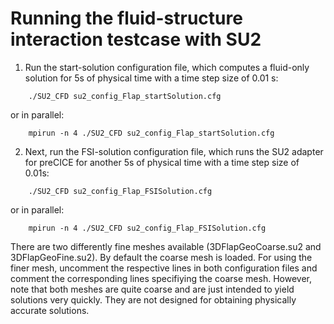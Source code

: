 # Running the fluid-structure interaction testcase with SU2

1. Run the start-solution configuration file, which computes a fluid-only solution for 5s of physical time with a time step size of 0.01 s:
```
    ./SU2_CFD su2_config_Flap_startSolution.cfg
```
or in parallel:
```
    mpirun -n 4 ./SU2_CFD su2_config_Flap_startSolution.cfg
```
2. Next, run the FSI-solution configuration file, which runs the SU2 adapter for preCICE for another 5s of physical time with a time step size of 0.01s:
```
    ./SU2_CFD su2_config_Flap_FSISolution.cfg
```
or in parallel:
```
    mpirun -n 4 ./SU2_CFD su2_config_Flap_FSISolution.cfg
```

There are two differently fine meshes available (3DFlapGeoCoarse.su2 and 3DFlapGeoFine.su2). By default the coarse mesh is loaded. For using the finer mesh, uncomment the respective lines in both configuration files and comment the corresponding lines specifiying the coarse mesh. However, note that both meshes are quite coarse and are just intended to yield solutions very quickly. They are not designed for obtaining physically accurate solutions.
